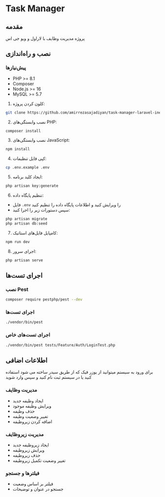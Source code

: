 # Task Manager

## مقدمه
پروژه مدیریت وظایف  با لاراول و ویو جی اس 

## نصب و راه‌اندازی

### پیش‌نیازها
- PHP >= 8.1
- Composer
- Node.js >= 16
- MySQL >= 5.7



1. کلون کردن پروژه:
```bash
git clone https://github.com/amirrezasajadiyan/task-manager-laravel-inertia.git

```

2. نصب وابستگی‌های PHP:
```bash
composer install
```

3. نصب وابستگی‌های JavaScript:
```bash
npm install
```

4. کپی فایل تنظیمات:
```bash
cp .env.example .env
```

5. ایجاد کلید برنامه:
```bash
php artisan key:generate
```

6. تنظیم پایگاه داده:
- فایل `.env` را ویرایش کنید و اطلاعات پایگاه داده را تنظیم کنید
- سپس دستورات زیر را اجرا کنید:
```bash
php artisan migrate
php artisan db:seed
```

7. کامپایل فایل‌های استاتیک:
```bash
npm run dev
```

8. اجرای سرور:
```bash
php artisan serve
```

## اجرای تست‌ها

### نصب Pest
```bash
composer require pestphp/pest --dev
```

### اجرای تست‌ها
```bash
./vendor/bin/pest
```

### اجرای تست‌های خاص
```bash
./vendor/bin/pest tests/Feature/Auth/LoginTest.php
```

## اطلاعات اضافی
 برای ورود به سیستم میتوانید از یوزر فیک که از طریق سیدر ساخته می شود استفاده کنید 
 یا در سیستم ثبت نام کنید و سپس وارد شوید
### مدیریت وظایف
- ایجاد وظیفه جدید
- ویرایش وظیفه موجود
- حذف وظیفه
- تغییر وضعیت وظیفه
- اضافه کردن زیروظیفه

### مدیریت زیروظایف
- ایجاد زیروظیفه جدید
- ویرایش زیروظیفه
- حذف زیروظیفه
- تغییر وضعیت تکمیل زیروظیفه

### فیلترها و جستجو
- فیلتر بر اساس وضعیت
- جستجو در عنوان و توضیحات

